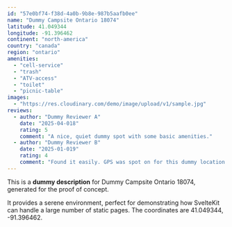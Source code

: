 ```yaml
---
id: "57e0bf74-f38d-4a0b-9b8e-987b5aafb0ee"
name: "Dummy Campsite Ontario 18074"
latitude: 41.049344
longitude: -91.396462
continent: "north-america"
country: "canada"
region: "ontario"
amenities:
  - "cell-service"
  - "trash"
  - "ATV-access"
  - "toilet"
  - "picnic-table"
images:
  - "https://res.cloudinary.com/demo/image/upload/v1/sample.jpg"
reviews:
  - author: "Dummy Reviewer A"
    date: "2025-04-018"
    rating: 5
    comment: "A nice, quiet dummy spot with some basic amenities."
  - author: "Dummy Reviewer B"
    date: "2025-01-019"
    rating: 4
    comment: "Found it easily. GPS was spot on for this dummy location."
---
```


This is a **dummy description** for Dummy Campsite Ontario 18074, generated for the proof of concept.

It provides a serene environment, perfect for demonstrating how SvelteKit can handle a large number of static pages. The coordinates are 41.049344, -91.396462.
